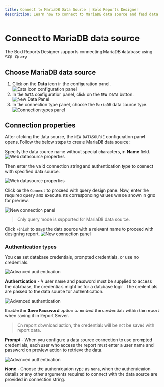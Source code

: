 ```yaml
---
title: Connect to MariaDB Data Source | Bold Reports Designer
description: Learn how to connect to MariaDB data source and feed data to your RDL reports using Bold Reports Designer. 
---
```


# Connect to MariaDB data source

The Bold Reports Designer supports connecting MariaDB database using SQL Query.

## Choose MariaDB data source

1. Click on the **Data** icon in the configuration panel.
   ![Data icon configuration panel](/static/assets/on-premise/images/report-designer/manage-data/data-connectors/data-configuration-panel.png '#width=410px')
2. In the `DATA` configuration panel, click on the `NEW DATA` button.
   ![New Data Panel](/static/assets/on-premise/images/report-designer/manage-data/data-connectors/new-data-button.png '#width=355px')
3. In the connection type panel, choose the `MariaDB` data source type.
   ![Connection types panel](/static/assets/on-premise/images/report-designer/manage-data/mariadb-data-source/connection-types.png '#width=355px')

## Connection properties

After clicking the data source, the `NEW DATASOURCE` configuration panel opens. Follow the below steps to create MariaDB data source:

Specify the data source name without special characters, in **Name** field.
![Web datasource properties](/static/assets/on-premise/images/report-designer/manage-data/mariadb-data-source/mariadb-properties.png '#width=355px')

Then enter the valid connection string and authentication type to connect with specified data source.

![Web datasource properties](/static/assets/on-premise/images/report-designer/manage-data/mariadb-data-source/basic-connection.png '#width=355px')

Click on the `Connect` to proceed with query design pane. Now, enter the required query and execute. Its corresponding values will be shown in grid for preview.

![New connection panel](/static/assets/on-premise/images/report-designer/manage-data/mariadb-data-source/execute-schema.png)

> Only query mode is supported for MariaDB data source.

Click `Finish` to save the data source with a relevant name to proceed with designing report.
![New connection panel](/static/assets/on-premise/images/report-designer/manage-data/mariadb-data-source/data-list.png '#width=355px')

### Authentication types

You can set database credentials, prompted credentials, or use no credentials.

![Advanced authentication](/static/assets/on-premise/images/report-designer/manage-data/mariadb-data-source/authentication.png '#width=355px')

**Authentication** - A user name and password must be supplied to access the database, the credentials might be for a database login. The credentials are passed to the data source for authentication.

![Advanced authentication](/static/assets/on-premise/images/report-designer/manage-data/mariadb-data-source/authentication-type.png '#width=355px')

Enable the **Save Password** option to embed the credentials within the report when saving it in Report Server.

> On report download action, the credentials will be not be saved with report data.

**Prompt** - When you configure a data source connection to use prompted credentials, each user who access the report must enter a user name and password on preview action to retrieve the data.

![Advanced authentication](/static/assets/on-premise/images/report-designer/manage-data/mariadb-data-source/prompt.png '#width=355px')

**None** - Choose the authentication type as `None`, when the authentication details or any other arguments required to connect with the data source are provided in connection string.
